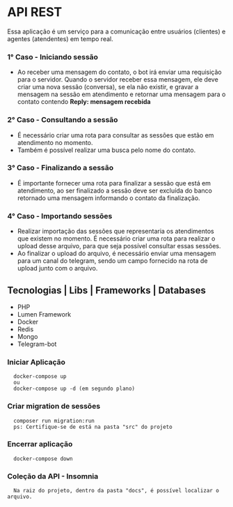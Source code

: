 # API REST

Essa aplicação é um serviço para a comunicação entre usuários (clientes) e agentes (atendentes) em tempo real.
### 1° Caso - Iniciando sessão
+ Ao receber uma mensagem do contato, o bot irá enviar uma requisição para o servidor. Quando o servidor receber essa mensagem, ele deve criar uma nova sessão (conversa), se ela não existir, e gravar a mensagem na sessão em atendimento e retornar uma mensagem para o contato contendo <strong>Reply: mensagem recebida</strong>

### 2° Caso - Consultando a sessão
+ É necessário criar uma rota para consultar as sessões que estão em atendimento no momento.
+ Também é possível realizar uma busca pelo nome do contato.

### 3° Caso - Finalizando a sessão
+ É importante fornecer uma rota para finalizar a sessão que está em atendimento, ao ser finalizado a sessão deve ser excluída do banco retornado uma mensagem informando o contato da finalização.

### 4° Caso - Importando sessões
+ Realizar importação das sessões que representaria os atendimentos que existem no momento. É necessário criar uma rota para realizar o upload desse arquivo, para que seja possível consultar essas sessões.
+ Ao finalizar o upload do arquivo, é necessário enviar uma mensagem para um canal do telegram, sendo um campo fornecido na rota de upload junto com o arquivo.
## Tecnologias | Libs | Frameworks | Databases
+ PHP
+ Lumen Framework
+ Docker
+ Redis
+ Mongo
+ Telegram-bot
### Iniciar Aplicação
```
  docker-compose up
  ou
  docker-compose up -d (em segundo plano)
```

### Criar migration de sessões
```
  composer run migration:run
  ps: Certifique-se de está na pasta "src" do projeto
```

### Encerrar aplicação
```
  docker-compose down
```

### Coleção da API - Insomnia
``` 
  Na raiz do projeto, dentro da pasta "docs", é possível localizar o arquivo.
``` 
